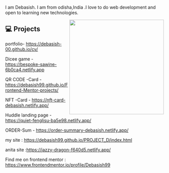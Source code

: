 I am Debasish. I am from odisha,India .I love to do web development and open to learning new technologies.


<img align='right' src='http://www.jenyalestina.com/blog/wp-content/uploads/2019/05/web-development-1024x582.jpg' width='300"'>


## 💻 Projects

portfolio- https://debasish-00.github.io/cv/

Dicee game - https://bespoke-sawine-6b0ca4.netlify.app

QR CODE -Card - https://debasish99.github.io/Frontend-Mentor-projects/

NFT -Card - https://nft-card-debasish.netlify.app/

Huddle landing page - https://quiet-fenglisu-ba5e98.netlify.app/

ORDER-Sum - https://order-summary-debasish.netlify.app/

my site : https://debasish99.github.io/PROJECT_D/index.html

anita site :https://jazzy-dragon-f640d5.netlify.app/

Find me on frontend mentor : https://www.frontendmentor.io/profile/Debasish99
